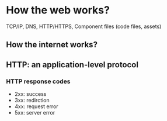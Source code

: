 # How the web works?

TCP/IP, DNS, HTTP/HTTPS, Component files (code files, assets)

## How the internet works?

## HTTP: an application-level protocol

### HTTP response codes

- 2xx: success
- 3xx: redirction
- 4xx: request error
- 5xx: server error
